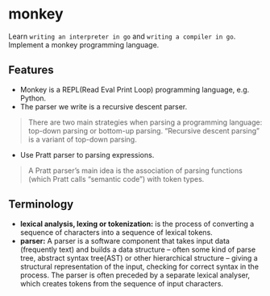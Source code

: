 # monkey
Learn `writing an interpreter in go` and `writing a compiler in go`.
Implement a monkey programming language.

## Features
* Monkey is a REPL(Read Eval Print Loop) programming language, e.g. Python.
* The parser we write is a recursive descent parser.
> There are two main strategies when parsing a programming language: top-down parsing or bottom-up parsing.
> “Recursive descent parsing” is a variant of top-down parsing.
* Use Pratt parser to parsing expressions.
> A Pratt parser’s main idea is the association of parsing functions 
> (which Pratt calls “semantic code”) with token types.

## Terminology
* **lexical analysis, lexing or tokenization:** is the process of converting a sequence of characters into a sequence of lexical tokens.
* **parser:** A parser is a software component that takes input data (frequently text) and builds a data structure – often some kind of parse tree, abstract syntax tree(AST) or other hierarchical structure – giving a structural representation of the input, checking for correct syntax in the process. The parser is often preceded by a separate lexical analyser, which creates tokens from the sequence of input characters.